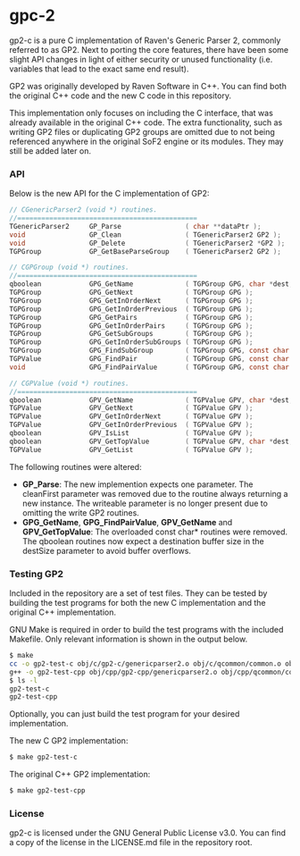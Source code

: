 # gpc-2
gp2-c is a pure C implementation of Raven's Generic Parser 2, commonly referred
to as GP2. Next to porting the core features, there have been some slight API
changes in light of either security or unused functionality (i.e. variables
that lead to the exact same end result).

GP2 was originally developed by Raven Software in C++. You can find both the
original C++ code and the new C code in this repository.

This implementation only focuses on including the C interface, that was already
available in the original C++ code. The extra functionality, such as writing
GP2 files or duplicating GP2 groups are omitted due to not being referenced
anywhere in the original SoF2 engine or its modules. They may still be added
later on.

### API
Below is the new API for the C implementation of GP2:

```c
// CGenericParser2 (void *) routines.
//=============================================
TGenericParser2     GP_Parse                ( char **dataPtr );
void                GP_Clean                ( TGenericParser2 GP2 );
void                GP_Delete               ( TGenericParser2 *GP2 );
TGPGroup            GP_GetBaseParseGroup    ( TGenericParser2 GP2 );

// CGPGroup (void *) routines.
//=============================================
qboolean            GPG_GetName             ( TGPGroup GPG, char *dest, int destSize );
TGPGroup            GPG_GetNext             ( TGPGroup GPG );
TGPGroup            GPG_GetInOrderNext      ( TGPGroup GPG );
TGPGroup            GPG_GetInOrderPrevious  ( TGPGroup GPG );
TGPGroup            GPG_GetPairs            ( TGPGroup GPG );
TGPGroup            GPG_GetInOrderPairs     ( TGPGroup GPG );
TGPGroup            GPG_GetSubGroups        ( TGPGroup GPG );
TGPGroup            GPG_GetInOrderSubGroups ( TGPGroup GPG );
TGPGroup            GPG_FindSubGroup        ( TGPGroup GPG, const char *name );
TGPValue            GPG_FindPair            ( TGPGroup GPG, const char *key );
void                GPG_FindPairValue       ( TGPGroup GPG, const char *key, const char *defaultVal, char *dest, int destSize );

// CGPValue (void *) routines.
//=============================================
qboolean            GPV_GetName             ( TGPValue GPV, char *dest, int destSize );
TGPValue            GPV_GetNext             ( TGPValue GPV );
TGPValue            GPV_GetInOrderNext      ( TGPValue GPV );
TGPValue            GPV_GetInOrderPrevious  ( TGPValue GPV );
qboolean            GPV_IsList              ( TGPValue GPV );
qboolean            GPV_GetTopValue         ( TGPValue GPV, char *dest, int destSize );
TGPValue            GPV_GetList             ( TGPValue GPV );
```

The following routines were altered:

* **GP_Parse**: The new implemention expects one parameter. The cleanFirst
parameter was removed due to the routine always returning a new instance. The
writeable parameter is no longer present due to omitting the write GP2 routines.
* **GPG_GetName**, **GPG_FindPairValue**, **GPV_GetName** and
**GPV_GetTopValue**: The overloaded const char* routines were removed.
The qboolean routines now expect a destination buffer size in the destSize
parameter to avoid buffer overflows.

### Testing GP2
Included in the repository are a set of test files. They can be tested by
building the test programs for both the new C implementation and the original
C++ implementation.

GNU Make is required in order to build the test programs with the included
Makefile. Only relevant information is shown in the output below.

```bash
$ make
cc -o gp2-test-c obj/c/gp2-c/genericparser2.o obj/c/qcommon/common.o obj/c/qcommon/q_math.o obj/c/qcommon/q_shared.o obj/c/test.o obj/c/main.o -lm
g++ -o gp2-test-cpp obj/cpp/gp2-cpp/genericparser2.o obj/cpp/qcommon/common.o obj/cpp/qcommon/q_math.o obj/cpp/qcommon/q_shared.o obj/cpp/test.o obj/cpp/main.o -lm
$ ls -l
gp2-test-c
gp2-test-cpp
```

Optionally, you can just build the test program for your desired implementation.

The new C GP2 implementation:

```bash
$ make gp2-test-c
```

The original C++ GP2 implementation:

```bash
$ make gp2-test-cpp
```

### License
gp2-c is licensed under the GNU General Public License v3.0. You can find a
copy of the license in the LICENSE.md file in the repository root.
